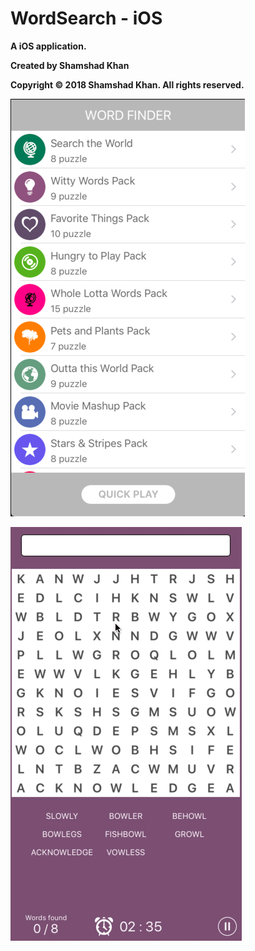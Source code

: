 # WordSearch - iOS
**A iOS application.**

**Created by Shamshad Khan**

**Copyright © 2018 Shamshad Khan. All rights reserved.**



![alt home](home.png)

![alt home](demo.gif)

